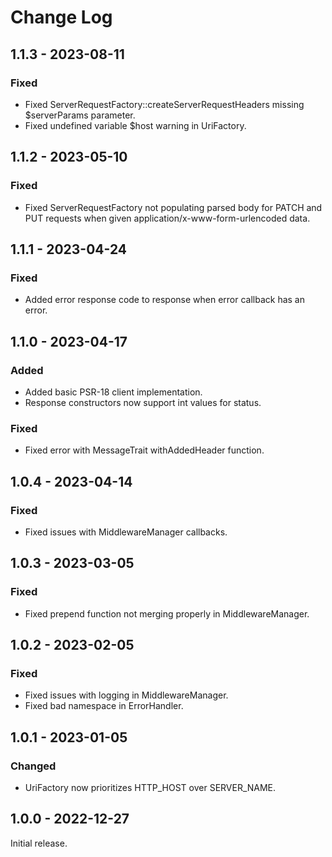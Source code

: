 # Change Log

## 1.1.3 - 2023-08-11

### Fixed

- Fixed ServerRequestFactory::createServerRequestHeaders missing $serverParams parameter.
- Fixed undefined variable $host warning in UriFactory.

## 1.1.2 - 2023-05-10

### Fixed

- Fixed ServerRequestFactory not populating parsed body for PATCH and PUT requests when given application/x-www-form-urlencoded data.

## 1.1.1 - 2023-04-24

### Fixed

- Added error response code to response when error callback has an error.

## 1.1.0 - 2023-04-17

### Added

- Added basic PSR-18 client implementation.
- Response constructors now support int values for status.

### Fixed

- Fixed error with MessageTrait withAddedHeader function.

## 1.0.4 - 2023-04-14

### Fixed

- Fixed issues with MiddlewareManager callbacks.

## 1.0.3 - 2023-03-05

### Fixed

- Fixed prepend function not merging properly in MiddlewareManager.

## 1.0.2 - 2023-02-05

### Fixed

- Fixed issues with logging in MiddlewareManager.
- Fixed bad namespace in ErrorHandler.

## 1.0.1 - 2023-01-05

### Changed

- UriFactory now prioritizes HTTP\_HOST over SERVER\_NAME.

## 1.0.0 - 2022-12-27

Initial release.
